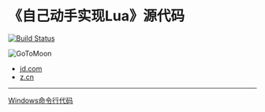 # 《自己动手实现Lua》源代码


[![Build Status](https://travis-ci.org/zxh0/luago-book.svg?branch=master)](https://travis-ci.org/zxh0/luago-book)


![GoToMoon](GoToMoon.jpg)


* [jd.com](https://search.jd.com/Search?keyword=自己动手实现Lua&enc=utf-8)
* [z.cn](https://www.amazon.cn/dp/B07J69W3JX)

---

[Windows命令行代码](https://github.com/CaigerDeng/WriteYourOwnLua_Win_CMD)


